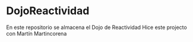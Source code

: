 # DojoReactividad
En este repositorio se almacena el Dojo de Reactividad
Hice este projecto con Martín Martincorena 
